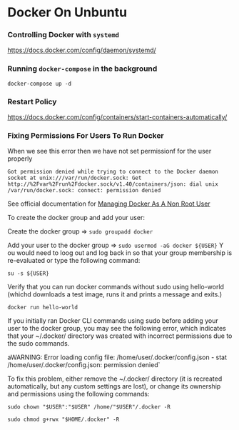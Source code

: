 # Docker On Unbuntu 

### Controlling Docker with `systemd`

https://docs.docker.com/config/daemon/systemd/

### Running `docker-compose` in the background

`docker-compose up -d`

### Restart Policy

https://docs.docker.com/config/containers/start-containers-automatically/

### Fixing Permissions For Users To Run Docker

When we see this error then we have not set permissionf for the user properly

`Got permission denied while trying to connect to the Docker daemon socket at unix:///var/run/docker.sock: Get http://%2Fvar%2Frun%2Fdocker.sock/v1.40/containers/json: dial unix /var/run/docker.sock: connect: permission denied`

See official documentation for [Managing Docker As A Non Root User](https://docs.docker.com/install/linux/linux-postinstall/#manage-docker-as-a-non-root-user)

To create the docker group and add your user:

Create the docker group => `sudo groupadd docker`

Add your user to the docker group => `sudo usermod -aG docker ${USER}`
Y
ou would need to loog out and log back in so that your group membership is re-evaluated or type the following command:

`su -s ${USER}`

Verify that you can run docker commands without sudo using hello-world (whichd downloads a test image, runs it and prints a message and exits.)

`docker run hello-world`

If you initially ran Docker CLI commands using sudo before adding your user to the docker group, you may see the following error, which indicates that your ~/.docker/ directory was created with incorrect permissions due to the sudo commands.

aWARNING: Error loading config file: /home/user/.docker/config.json - stat /home/user/.docker/config.json: permission denied`

To fix this problem, either remove the ~/.docker/ directory (it is recreated automatically, but any custom settings are lost), or change its ownership and permissions using the following commands:

`sudo chown "$USER":"$USER" /home/"$USER"/.docker -R`

`sudo chmod g+rwx "$HOME/.docker" -R`

